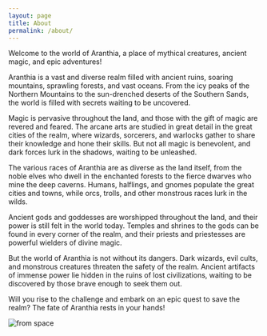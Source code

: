 ```yaml
---
layout: page
title: About
permalink: /about/
---
```


Welcome to the world of Aranthia, a place of mythical creatures, ancient magic, and epic adventures!

Aranthia is a vast and diverse realm filled with ancient ruins, soaring mountains, sprawling forests, and vast oceans. From the icy peaks of the Northern Mountains to the sun-drenched deserts of the Southern Sands, the world is filled with secrets waiting to be uncovered.

Magic is pervasive throughout the land, and those with the gift of magic are revered and feared. The arcane arts are studied in great detail in the great cities of the realm, where wizards, sorcerers, and warlocks gather to share their knowledge and hone their skills. But not all magic is benevolent, and dark forces lurk in the shadows, waiting to be unleashed.

The various races of Aranthia are as diverse as the land itself, from the noble elves who dwell in the enchanted forests to the fierce dwarves who mine the deep caverns. Humans, halflings, and gnomes populate the great cities and towns, while orcs, trolls, and other monstrous races lurk in the wilds.

Ancient gods and goddesses are worshipped throughout the land, and their power is still felt in the world today. Temples and shrines to the gods can be found in every corner of the realm, and their priests and priestesses are powerful wielders of divine magic.

But the world of Aranthia is not without its dangers. Dark wizards, evil cults, and monstrous creatures threaten the safety of the realm. Ancient artifacts of immense power lie hidden in the ruins of lost civilizations, waiting to be discovered by those brave enough to seek them out.

Will you rise to the challenge and embark on an epic quest to save the realm? The fate of Aranthia rests in your hands!

![from space](/blog/assets/from_space.jpg)
